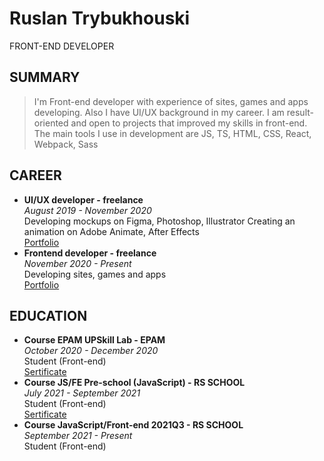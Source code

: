# Ruslan Trybukhouski
FRONT-END DEVELOPER
## SUMMARY
> I'm Front-end developer with experience of sites, games and apps developing. Also I have UI/UX background in my career.
I am result-oriented and open to projects that improved my skills in front-end.
The main tools I use in development are JS, TS, HTML, CSS, React, Webpack, Sass
## CAREER
- **UI/UX developer - freelance**</br> 
_August 2019 - November 2020_</br>
Developing mockups on Figma, Photoshop, Illustrator
Creating an animation on Adobe Animate, After Effects</br>
[Portfolio](https://www.behance.net/trybukhouski)
- **Frontend developer - freelance**</br>
_November 2020 - Present_</br>
Developing sites, games and apps</br>
[Portfolio](https://github.com/Trybukhouski)
## EDUCATION
- **Course EPAM UPSkill Lab - EPAM**</br>
_October 2020 - December 2020_</br>
Student (Front-end)</br>
[Sertificate](/assets/imgs/UpSkillLab_Certificate.pdf)
- **Course JS/FE Pre-school (JavaScript) - RS SCHOOL**</br>
_July 2021 - September 2021_</br>
Student (Front-end)</br>
[Sertificate](/assets/imgs/JS_FE_Pre_School_Certificate.pdf)
- **Course JavaScript/Front-end 2021Q3 - RS SCHOOL**</br>
_September 2021 - Present_</br>
Student (Front-end)